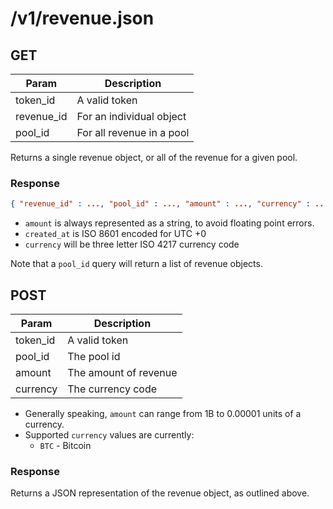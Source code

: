 # /v1/revenue.json

## GET

| Param      | Description               |
| --------   | -------------             |
| token_id   | A valid token             |
| revenue_id | For an individual object  |
| pool_id    | For all revenue in a pool |

Returns a single revenue object, or all of the revenue for a given pool.

### Response

```json
{ "revenue_id" : ..., "pool_id" : ..., "amount" : ..., "currency" : ..., "created_at" : ... }
```

* `amount` is always represented as a string, to avoid floating point errors.
* `created_at` is ISO 8601 encoded for UTC +0
* `currency` will be three letter ISO 4217 currency code

Note that a `pool_id` query will return a list of revenue objects.

## POST

| Param    | Description   |
| -------- | ------------- |
| token_id | A valid token |
| pool_id  | The pool id   |
| amount   | The amount of revenue |
| currency | The currency code |

* Generally speaking, `amount` can range from 1B to 0.00001 units of a currency.
* Supported `currency` values are currently:
  * `BTC` - Bitcoin 

### Response

Returns a JSON representation of the revenue object, as outlined above.

